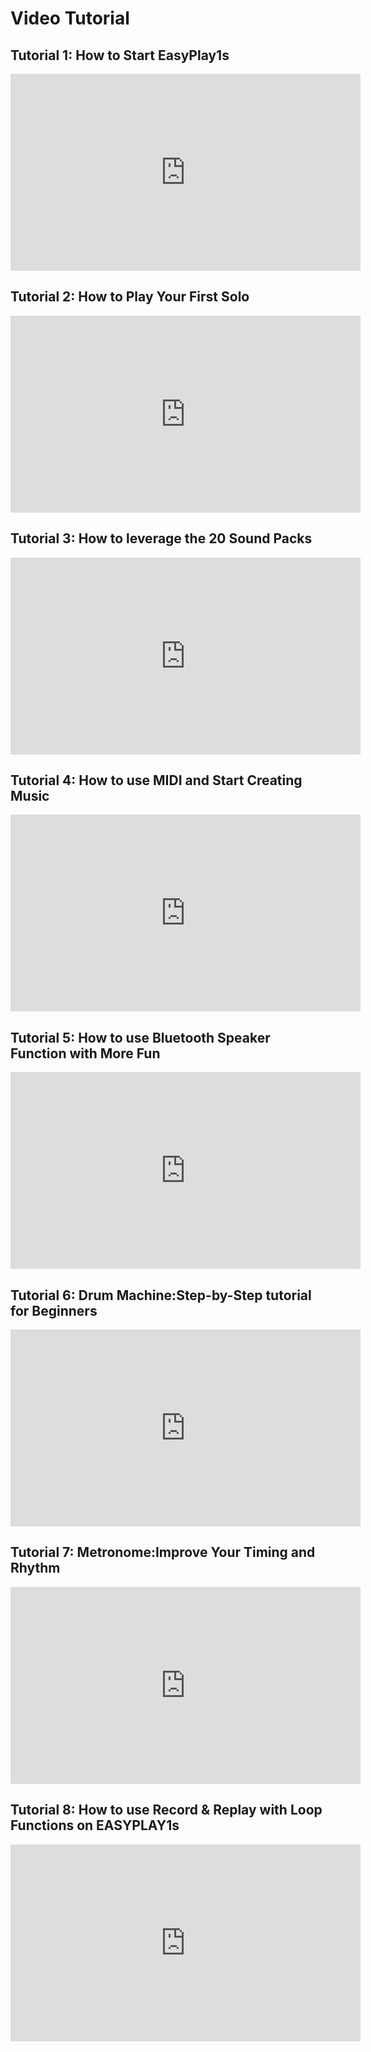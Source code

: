 # **Video Tutorial**

## **Tutorial 1: How to Start EasyPlay1s**
<iframe width="560" height="315" src="https://www.youtube.com/embed/QpdI6h4566E" frameborder="0" allowfullscreen></iframe>

## **Tutorial 2: How to Play Your First Solo**
<iframe width="560" height="315" src="https://www.youtube.com/embed/aEwDrrtiKIk" frameborder="0" allowfullscreen></iframe>

## **Tutorial 3: How to leverage the 20 Sound Packs**
<iframe width="560" height="315" src="https://www.youtube.com/embed/cxUSzV66LKA" frameborder="0" allowfullscreen></iframe>

## **Tutorial 4: How to use MIDI and Start Creating Music**
<iframe width="560" height="315" src="https://www.youtube.com/embed/OobHb4BhYZg" frameborder="0" allowfullscreen></iframe>

## **Tutorial 5: How to use Bluetooth Speaker Function with More Fun**
<iframe width="560" height="315" src="https://www.youtube.com/embed/LHwiiKpqZ4M" frameborder="0" allowfullscreen></iframe>

## **Tutorial 6: Drum Machine:Step-by-Step tutorial for Beginners**
<iframe width="560" height="315" src="https://www.youtube.com/embed/1c4KrwYeJRk" frameborder="0" allowfullscreen></iframe>

## **Tutorial 7: Metronome:Improve Your Timing and Rhythm**
<iframe width="560" height="315" src="https://www.youtube.com/embed/_5IYiEBLbVo" frameborder="0" allowfullscreen></iframe>

## **Tutorial 8: How to use Record & Replay with Loop Functions on EASYPLAY1s**
<iframe width="560" height="315" src="https://www.youtube.com/embed/CLegMkd8qIM" frameborder="0" allowfullscreen></iframe>